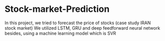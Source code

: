 # Stock-market-Prediction
In this project, we tried to forecast the price of stocks (case study IRAN stock market)
We utilized LSTM, GRU and deep feedforward neural network 
besides, using a machine learning model which is SVR
